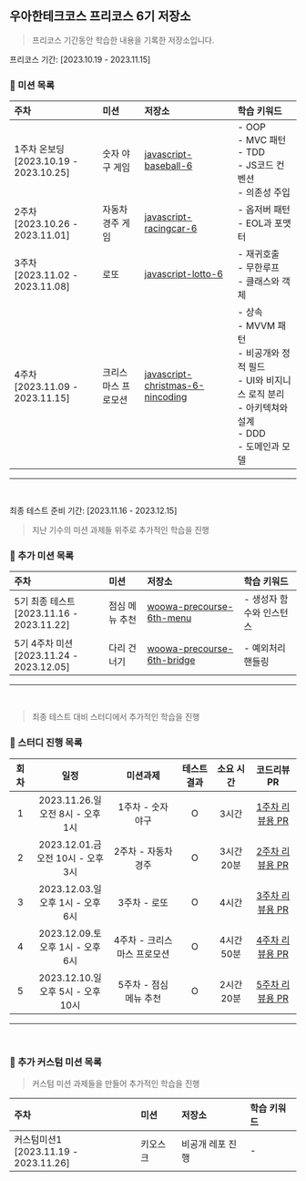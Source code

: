 ## 우아한테크코스 프리코스 6기 저장소

> 프리코스 기간동안 학습한 내용을 기록한 저장소입니다.

프리코스 기간: [2023.10.19 - 2023.11.15]

### 📮 미션 목록

| 주차                                        | 미션                | 저장소                                                                                            | 학습 키워드                                                                                                                             |
| :------------------------------------------ | :------------------ | :------------------------------------------------------------------------------------------------ | :-------------------------------------------------------------------------------------------------------------------------------------- |
| 1주차 온보딩 <br> [2023.10.19 - 2023.10.25] | 숫자 야구 게임      | [javascript-baseball-6](https://github.com/nincoding/javascript-baseball-6/tree/nincoding)        | - OOP <br> - MVC 패턴 <br> - TDD <br> - JS코드 컨벤션 <br> - 의존성 주입                                                                |
| 2주차 <br> [2023.10.26 - 2023.11.01]        | 자동차 경주 게임    | [javascript-racingcar-6](https://github.com/nincoding/javascript-racingcar-6/tree/nincoding)      | - 옵저버 패턴 <br> - EOL과 포맷터                                                                                                       |
| 3주차 <br> [2023.11.02 - 2023.11.08]        | 로또                | [javascript-lotto-6](https://github.com/nincoding/javascript-lotto-6/tree/nincoding)              | - 재귀호출 <br> - 무한루프 <br> - 클래스와 객체                                                                                         |
| 4주차 <br> [2023.11.09 - 2023.11.15]        | 크리스마스 프로모션 | [javascript-christmas-6-nincoding](https://github.com/nincoding/javascript-christmas-6-nincoding) | - 상속 <br> - MVVM 패턴 <br> - 비공개와 정적 필드 <br> - UI와 비지니스 로직 분리 <br> - 아키텍쳐와 설계 <br> - DDD <br> - 도메인과 모델 |

---

<br>

최종 테스트 준비 기간: [2023.11.16 - 2023.12.15]

> 지난 기수의 미션 과제들 위주로 추가적인 학습을 진행

### 📮 추가 미션 목록

| 주차                                           | 미션           | 저장소                                                                                | 학습 키워드              |
| :--------------------------------------------- | :------------- | :------------------------------------------------------------------------------------ | :----------------------- |
| 5기 최종 테스트 <br> [2023.11.16 - 2023.11.22] | 점심 메뉴 추천 | [woowa-precourse-6th-menu](https://github.com/nincoding/woowa-precourse-6th-menu)     | - 생성자 함수와 인스턴스 |
| 5기 4주차 미션 <br> [2023.11.24 - 2023.12.05]  | 다리 건너기    | [woowa-precourse-6th-bridge](https://github.com/nincoding/woowa-precourse-6th-bridge) | - 예외처리 핸들링        |

---

<br>

> 최종 테스트 대비 스터디에서 추가적인 학습을 진행

### 📮 스터디 진행 목록

| 회차 |                  일정                  |          미션과제           | 테스트 결과 | 소요 시간  |                                  코드리뷰 PR                                  |
| :--: | :------------------------------------: | :-------------------------: | :---------: | :--------: | :---------------------------------------------------------------------------: |
|  1   | 2023.11.26.일<br> 오전 8시 - 오후 1시  |      1주차 - 숫자 야구      |      O      |   3시간    | [1주차 리뷰용 PR](https://github.com/nincoding/practice-5hour-mission/pull/1) |
|  2   | 2023.12.01.금<br> 오전 10시 - 오후 3시 |     2주차 - 자동차 경주     |      O      | 3시간 20분 | [2주차 리뷰용 PR](https://github.com/nincoding/practice-5hour-mission/pull/2) |
|  3   | 2023.12.03.일<br> 오후 1시 - 오후 6시  |        3주차 - 로또         |      O      |   4시간    | [3주차 리뷰용 PR](https://github.com/nincoding/practice-5hour-mission/pull/3) |
|  4   | 2023.12.09.토<br> 오후 1시 - 오후 6시  | 4주차 - 크리스마스 프로모션 |      O      | 4시간50분  | [4주차 리뷰용 PR](https://github.com/nincoding/practice-5hour-mission/pull/4) |
|  5   | 2023.12.10.일<br> 오후 5시 - 오후 10시 |   5주차 - 점심 메뉴 추천    |      O      | 2시간20분  | [5주차 리뷰용 PR](https://github.com/nincoding/practice-5hour-mission/pull/5) |

---

<br>

### 📮 추가 커스텀 미션 목록

> 커스텀 미션 과제들을 만들어 추가적인 학습을 진행

| 주차                                       | 미션     | 저장소           | 학습 키워드 |
| :----------------------------------------- | :------- | :--------------- | :---------- |
| 커스텀미션1 <br> [2023.11.19 - 2023.11.26] | 키오스크 | 비공개 레포 진행 | -           |
